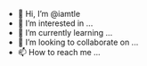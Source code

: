 - 👋 Hi, I’m @iamtle
- 👀 I’m interested in ...
- 🌱 I’m currently learning ...
- 💞️ I’m looking to collaborate on ...
- 📫 How to reach me ...

<!---
iamtle/iamtle is a ✨ special ✨ repository because its `README.md` (this file) appears on your GitHub profile.
You can click the Preview link to take a look at your changes.
--->
